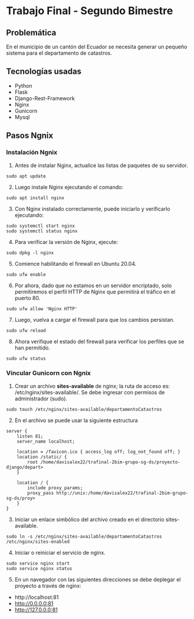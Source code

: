 # Trabajo Final - Segundo Bimestre

## Problemática
En el municipio de un cantón del Ecuador se necesita generar un pequeño sistema para el departamento de catastros. 

## Tecnologías usadas

- Python
- Flask
- Django-Rest-Framework
- Nginx
- Gunicorn
- Mysql

## Pasos Ngnix
### Instalación Ngnix

1. Antes de instalar Nginx, actualice las listas de paquetes de su servidor.
``` 
sudo apt update    
```
2. Luego instale Nginx ejecutando el comando:
``` 
sudo apt install nginx
```
3. Con Nginx instalado correctamente, puede iniciarlo y verificarlo ejecutando:
``` 
sudo systemctl start nginx
sudo systemctl status nginx
```
4. Para verificar la versión de Nginx, ejecute:
``` 
sudo dpkg -l nginx
```
5. Comience habilitando el firewall en Ubuntu 20.04.
``` 
sudo ufw enable
```
6. Por ahora, dado que no estamos en un servidor encriptado, solo permitiremos el perfil HTTP de Nginx que permitirá el tráfico en el puerto 80.
``` 
sudo ufw allow 'Nginx HTTP'
```
7. Luego, vuelva a cargar el firewall para que los cambios persistan.
``` 
sudo ufw reload
```
8. Ahora verifique el estado del firewall para verificar los perfiles que se han permitido.
``` 
sudo ufw status
```
### Vincular Gunicorn con Ngnix
1) Crear un archivo **sites-available** de nginx; la ruta de acceso es: /etc/nginx/sites-available/. Se debe ingresar con permisos de administrador (sudo).

```
sudo touch /etc/nginx/sites-available/departamentoCatastros
```
2) En el archivo se puede usar la siguiente estructura
```
server {
    listen 81;
    server_name localhost;

    location = /favicon.ico { access_log off; log_not_found off; }
    location /static/ {
        root /home/davisalex22/trafinal-2bim-grupo-sg-ds/proyecto-django/depart>
    }

    location / {
        include proxy_params;
        proxy_pass http://unix:/home/davisalex22/trafinal-2bim-grupo-sg-ds/proy>
    }
}
```
3) Iniciar un enlace simbólico del archivo creado en el directorio sites-available.

```
sudo ln -s /etc/nginx/sites-available/departamentoCatastros /etc/nginx/sites-enabled
```
4) Iniciar o reiniciar el servicio de nginx.

```
sudo service nginx start
sudo service nginx status
```
5) En un navegador con las siguientes direcciones se debe deplegar el proyecto a través de nginx:
* http://localhost:81
* http://0.0.0.0:81
* http://127.0.0.0:81
